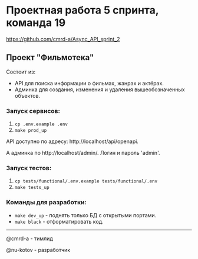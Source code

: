 # Проектная работа 5 спринта, команда 19

https://github.com/cmrd-a/Async_API_sprint_2

## Проект "Фильмотека"
Состоит из:
 - API для поиска информации о фильмах, жанрах и актёрах.
 - Админка для создания, изменения и удаления вышеобозначенных объектов.

### Запуск сервисов:
 1. `cp .env.example .env`
 2. `make prod_up`

API доступно по адресу: http://localhost/api/openapi.

А админка по http://localhost/admin/. Логин и пароль 'admin'.

### Запуск тестов:
 1. `cp tests/functional/.env.example tests/functional/.env`
 2. `make tests_up`

### Команды для разработки:
 - `make dev_up` - поднять только БД с открытыми портами.
 - `make black` - отформатировать код.

---
@cmrd-a - тимлид

@nu-kotov - разработчик